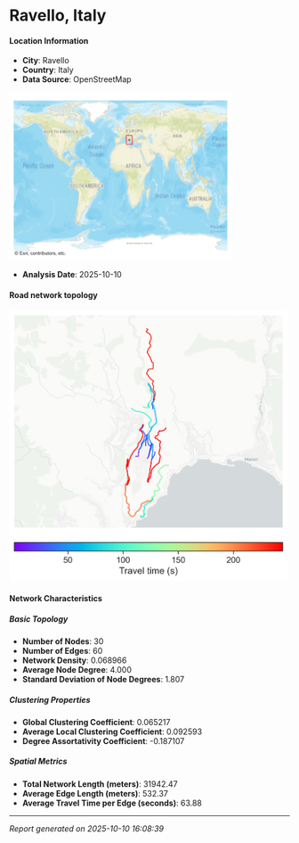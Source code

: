 # Ravello, Italy

#### Location Information

- **City**: Ravello
- **Country**: Italy
- **Data Source**: OpenStreetMap
<img src="Ravello_location.png" alt="Ravello Location Map" width="400" />

- **Analysis Date**: 2025-10-10

#### Road network topology

<img src="Ravello_network_map.png" alt="Ravello Road Network Map" width="500"/>

#### Network Characteristics

##### Basic Topology

- **Number of Nodes**: 30
- **Number of Edges**: 60
- **Network Density**: 0.068966
- **Average Node Degree**: 4.000
- **Standard Deviation of Node Degrees**: 1.807

##### Clustering Properties

- **Global Clustering Coefficient**: 0.065217
- **Average Local Clustering Coefficient**: 0.092593
- **Degree Assortativity Coefficient**: -0.187107

##### Spatial Metrics

- **Total Network Length (meters)**: 31942.47
- **Average Edge Length (meters)**: 532.37
- **Average Travel Time per Edge (seconds)**: 63.88

---
*Report generated on 2025-10-10 16:08:39*
